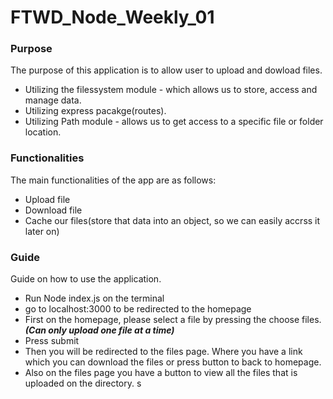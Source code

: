 # FTWD_Node_Weekly_01
### Purpose
The purpose of this application is to allow user to upload and dowload files.
- Utilizing the filessystem module - which allows us to store, access and manage data.
- Utilizing express pacakge(routes).
- Utilizing Path module - allows us to get access to a specific file or folder location.

### Functionalities
The main functionalities of the app are as follows:
- Upload file
- Download file
- Cache our files(store that data into an object, so we can easily accrss it later on)

### Guide
Guide on how to use the application. 
- Run Node index.js on the terminal
- go to localhost:3000 to be redirected to the homepage
- First on the homepage, please select a file by pressing the choose files. ***(Can only upload one file at a time)***
- Press submit
- Then you will be redirected to the files page. Where you have a link which you can download the files or press button to back to homepage.
- Also on the files page you have a button to view all the files that is uploaded on the directory. s